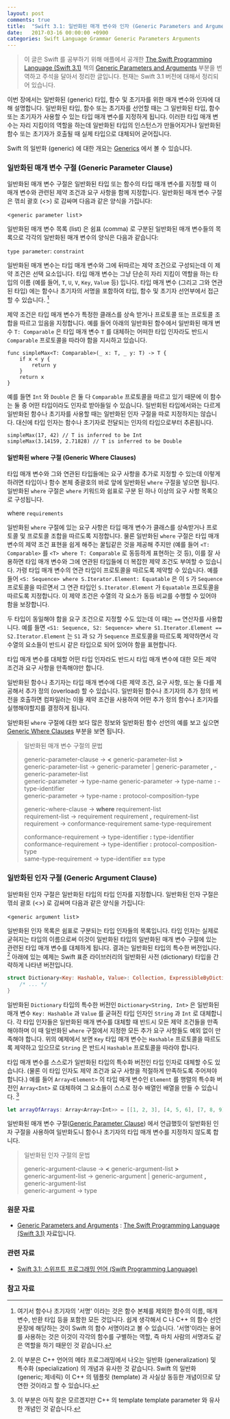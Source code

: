 ```yaml
---
layout: post
comments: true
title:  "Swift 3.1: 일반화된 매개 변수와 인자 (Generic Parameters and Arguments)"
date:   2017-03-16 00:00:00 +0900
categories: Swift Language Grammar Generic Parameters Arguments
---
```


> 이 글은 Swift 를 공부하기 위해 애플에서 공개한 [The Swift Programming Language (Swift 3.1)](https://developer.apple.com/library/prerelease/content/documentation/Swift/Conceptual/Swift_Programming_Language/) 책의 [Generic Parameters and Arguments](https://developer.apple.com/library/prerelease/content/documentation/Swift/Conceptual/Swift_Programming_Language/GenericParametersAndArguments.html#//apple_ref/doc/uid/TP40014097-CH37-ID406) 부분을 번역하고 주석을 달아서 정리한 글입니다. 현재는 Swift 3.1 버전에 대해서 정리되어 있습니다.

이번 장에서는 일반화된 (generic) 타입, 함수 및 초기자를 위한 매개 변수와 인자에 대해 설명합니다. 일반화된 타입, 함수 또는 초기자를 선언할 때는 그 일반화된 타입, 함수 또는 초기자가 사용할 수 있는 타입 매개 변수를 지정하게 됩니다. 이러한 타입 매개 변수는 자리 지킴이의 역할을 하는데 일반화된 타입의 인스턴스가 만들어지거나 일반화된 함수 또는 초기자가 호출될 때 실제 타입으로 대체되어 굳어집니다.

Swift 의 일반화 (generic) 에 대한 개요는 [Generics]() 에서 볼 수 있습니다.

<a name="generic-parameter-clause"></a>
### 일반화된 매개 변수 구절 (Generic Parameter Clause)

일반화된 매개 변수 구절은 일반화된 타입 또는 함수의 타입 매개 변수를 지정할 때 이 매개 변수와 관련된 제약 조건과 요구 사항을 함께 지정합니다. 일반화된 매개 변수 구절은 꺾쇠 괄호 (<>) 로 감싸며 다음과 같은 양식을 가집니다:

<`generic parameter list`>

일반화된 매개 변수 목록 (list) 은 쉼표 (comma) 로 구분된 일반화된 매개 변수들의 목록으로 각각의 일반화된 매개 변수의 양식은 다음과 같습니다:

`type parameter`: `constraint`

일반화된 매개 변수는 타입 매개 변수와 그에 뒤따르는 제약 조건으로 구성되는데 이 제약 조건은 선택 요소입니다. 타입 매개 변수는 그냥 단순히 자리 지킴이 역할을 하는 타입의 이름 (예를 들어, `T`, `U`, `V`, `Key`, `Value` 등) 입니다. 타입 매개 변수 (그리고 그와 연관된 타입) 에는 함수나 초기자의 서명을 포함하여 타입, 함수 및 초기자 선언부에서 접근할 수 있습니다. [^signature]

제약 조건은 타입 매개 변수가 특정한 클래스를 상속 받거나 프로토콜 또는 프로토콜 조합을 따르고 있음을 지정합니다. 예를 들어 아래의 일반화된 함수에서 일반화된 매개 변수 `T: Comparable` 은 타입 매개 변수 `T` 를 대체하는 어떠한 타입 인자라도 반드시 `Comparable` 프로토콜을 따라야 함을 지시하고 있습니다.

```
func simpleMax<T: Comparable>(_ x: T, _ y: T) -> T {
    if x < y {
        return y
    }
    return x
}
```

예를 들면 `Int` 와 `Double` 은 둘 다 `Comparable` 프로토콜을 따르고 있기 때문에 이 함수는 둘 중 어떤 타입이라도 인자로 받아들일 수 있습니다. 일반회된 타입에서와는 다르게 일반화된 함수나 초기자를 사용할 때는 일반화된 인자 구절을 따로 지정하지는 않습니다. 대신에 타입 인자는 함수나 초기자로 전달되는 인자의 타입으로부터 추론됩니다.

```
simpleMax(17, 42) // T is inferred to be Int
simpleMax(3.14159, 2.71828) // T is inferred to be Double
```

#### 일반화된 where 구절 (Generic Where Clauses)

타입 매개 변수와 그와 연관된 타입들에는 요구 사항을 추가로 지정할 수 있는데 이렇게 하려면 타입이나 함수 본체 중괄호의 바로 앞에 일반화된 `where` 구절을 넣으면 됩니다. 일반화된 `where` 구절은 `where` 키워드와 쉼표로 구분 된 하나 이상의 요구 사항 목록으로 구성됩니다.

where `requirements`

일반화된 `where` 구절에 있는 요구 사항은 타입 매개 변수가 클래스를 상속받거나 프로토콜 및 프로토콜 조합을 따르도록 지정합니다. 물론 일반화된 `where` 구절은 타입 매개 변수의 제약 조건 표현을 쉽게 해주는 꿀팁같은 것을 제공해 주지만 (예를 들어 `<T: Comparable>` 를 `<T> where T: Comparable` 로 동등하게 표현하는 것 등), 이를 잘 사용하면 타입 매개 변수와 그에 연관된 타입들에 더 복잡한 제약 조건도 부여할 수 있습니다. 가령 타입 매개 변수의 연관 타입이 프로토콜을 따르도록 제약할 수 있습니다. 예를 들어 `<S: Sequence> where S.Iterator.Element: Equatable` 은 이 `S` 가 `Sequence` 프로토콜을 따르면서 그 연관 타입인 `S.Iterator.Element` 가 `Equatable` 프로토콜을 따르도록 지정합니다. 이 제약 조건은 수열의 각 요소가 동등 비교를 수행할 수 있어야 함을 보장합니다.

두 타입이 동일해야 함을 요구 조건으로 지정할 수도 있는데 이 때는 `==` 연산자를 사용합니다. 예를 들면 `<S1: Sequence, S2: Sequence> where S1.Iterator.Element == S2.Iterator.Element` 는 `S1` 과 `S2` 가 `Sequence` 프로토콜을 따르도록 제약하면서 각 수열의 요소들이 반드시 같은 타입으로 되어 있어야 함을 표현합니다.

타입 매개 변수를 대체할 어떤 타입 인자라도 반드시 타입 매개 변수에 대한 모든 제약 조건과 요구 사항을 만족해야만 합니다.

일반화된 함수나 초기자는 타입 매개 변수에 다른 제약 조건, 요구 사항, 또는 둘 다를 제공해서 추가 정의 (overload) 할 수 있습니다. 일반화된 함수나 초기자의 추가 정의 버전을 호출하면 컴파일러는 이들 제약 조건을 사용하여 어떤 추가 정의 함수나 초기자를 실행해야할지를 결정하게 됩니다.

일반화된 `where` 구절에 대한 보다 많은 정보와 일반화된 함수 선언의 예를 보고 싶으면 [Generic Where Clauses]() 부분을 보면 됩니다.

> 일반화된 매개 변수 구절의 문법
> 
> generic-parameter-clause → **<­** generic-parameter-list ­**>**  
> generic-parameter-list → generic-parameter­ \| generic-parameter **,** ­generic-parameter-list­  
> generic-parameter → type-name­
> generic-parameter → type-name­ **:** ­type-identifier­  
> generic-parameter → type-name­ **:** ­protocol-composition-type
>
> generic-where-clause → **where** ­requirement-list­  
> requirement-list → requirement­  requirement­ **,** ­requirement-list  
> requirement → conformance-requirement­  same-type-requirement  
>
> conformance-requirement → type-identifier­ **:** ­type-identifier  
> conformance-requirement → type-identifier­ **:** ­protocol-composition-type  
> same-type-requirement → type-identifier­ **==­** type­

### 일반화된 인자 구절 (Generic Argument Clause)

일반화된 인자 구절은 일반화된 타입의 타입 인자를 지정합니다. 일반화된 인자 구절은 꺾쇠 괄호 (<>) 로 감싸며 다음과 같은 양식을 가집니다:

<`generic argument list`>

일반화된 인자 목록은 쉼표로 구분되는 타입 인자들의 목록입니다. 타입 인자는 실제로 굳혀지는 타입의 이름으로써 이것이 일반화된 타입의 일반화된 매개 변수 구절에 있는 관련된 타입 매개 변수를 대체하게 됩니다. 결과는 일반화된 타입의 특수한 버전입니다. [^specialized-version] 아래에 있는 예제는 Swift 표준 라이브러리의 일반화된 사전 (dictionary) 타입을 간략하게 나타낸 버전입니다.

```swift
struct Dictionary<Key: Hashable, Value>: Collection, ExpressibleByDictionaryLiteral {
    /* ... */
}
```

일반화된 `Dictionary` 타입의 특수한 버전인 `Dictionary<String, Int>` 은 일반화된 매개 변수 `Key: Hashable` 과 `Value` 를 굳혀진 타입 인자인 `String` 과 `Int` 로 대체합니다. 각 타입 인자들은 일반화된 매개 변수를 대체할 때 반드시 모든 제약 조건들을 만족해야하며 이 때 일반화된 `where` 구절에서 지정한 모든 추가 요구 사항들도 예외 없이 만족해야 합니다. 위의 예제에서 보면 `Key` 타입 매개 변수는 `Hashable` 프로토콜을 따르도록 제약하고 있으므로 `String` 은 반드시 `Hashable` 프로토콜을 따라야 합니다.

타입 매개 변수를 스스로가 일반화된 타입의 특수화 버전인 타입 인자로 대체할 수도 있습니다. (물론 이 타입 인자도 제약 조건과 요구 사항을 적절하게 만족하도록 주어져야 합니다.) 예를 들어 `Array<Element>` 의 타입 매개 변수인 `Element` 를 행렬의 특수화 버전인 `Array<Int>` 로 대체하여 그 요소들이 스스로 정수 배열인 배열을 만들 수 있습니다. [^specialized-form]

```swift
let arrayOfArrays: Array<Array<Int>> = [[1, 2, 3], [4, 5, 6], [7, 8, 9]]
```

일반화된 매개 변수 구절([Generic Parameter Clause](#generic-parameter-clause)) 에서 언급했듯이 일반화된 인자 구절을 사용하여 일반화도니 함수나 초기자의 타입 매개 변수를 지정하지 않도록 합니다.

> 일반화된 인자 구절의 문법
> 
> generic-argument-clause → **<­** generic-argument-list ­**>­**  
> generic-argument-list → generic-argument­ \| generic-argument **,** generic-argument-list­  
> generic-argument → type­

### 원문 자료

* [Generic Parameters and Arguments](https://developer.apple.com/library/prerelease/content/documentation/Swift/Conceptual/Swift_Programming_Language/GenericParametersAndArguments.html#//apple_ref/doc/uid/TP40014097-CH37-ID406) : [The Swift Programming Language (Swift 3.1)](https://developer.apple.com/library/prerelease/content/documentation/Swift/Conceptual/Swift_Programming_Language/) 자료입니다.

### 관련 자료

* [Swift 3.1: 스위프트 프로그래밍 언어 (Swift Programming Language)](http://xho95.github.io/swift/programming/language/grammar/2017/02/27/The-Swift-Programming-Language.html)

### 참고 자료

[^signature]: 여기서 함수나 초기자의 '서명' 이라는 것은 함수 본체를 제외한 함수의 이름, 매개 변수, 반환 타입 등을 포함한 모든 것입니다. 쉽게 생각해서 C 나 C++ 의 함수 선언 문장에 해당하는 것이 Swift 의 함수 서명이라고 볼 수 있습니다. '서명'이라는 용어를 사용하는 것은 이것이 각각의 함수를 구별하는 역할, 즉 마치 사람의 서명과도 같은 역할을 하기 때문인 것 같습니다.

[^specialized-version]: 이 부분은 C++ 언어의 메타 프로그래밍에서 나오는 일반화 (generalization) 및 특수화 (specialization) 의 개념과 유사한 것 같습니다. Swift 의 일반화 (generic; 제네릭) 이 C++ 의 템플릿 (template) 과 사실상 동등한 개념이므로 당연한 것이라고 할 수 있습니다.

[^specialized-form]: 이 부분은 아직 잘은 모르겠지만 C++ 의 template template parameter 와 유사한 개념인 것 같습니다.
